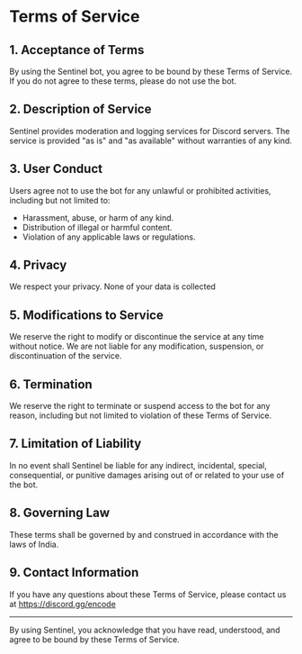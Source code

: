 # Terms of Service

## 1. Acceptance of Terms
By using the Sentinel bot, you agree to be bound by these Terms of Service. If you do not agree to these terms, please do not use the bot.

## 2. Description of Service
Sentinel provides moderation and logging services for Discord servers. The service is provided "as is" and "as available" without warranties of any kind.

## 3. User Conduct
Users agree not to use the bot for any unlawful or prohibited activities, including but not limited to:
- Harassment, abuse, or harm of any kind.
- Distribution of illegal or harmful content.
- Violation of any applicable laws or regulations.

## 4. Privacy
We respect your privacy. None of your data is collected

## 5. Modifications to Service
We reserve the right to modify or discontinue the service at any time without notice. We are not liable for any modification, suspension, or discontinuation of the service.

## 6. Termination
We reserve the right to terminate or suspend access to the bot for any reason, including but not limited to violation of these Terms of Service.

## 7. Limitation of Liability
In no event shall Sentinel be liable for any indirect, incidental, special, consequential, or punitive damages arising out of or related to your use of the bot.

## 8. Governing Law
These terms shall be governed by and construed in accordance with the laws of India.

## 9. Contact Information
If you have any questions about these Terms of Service, please contact us at https://discord.gg/encode

---

By using Sentinel, you acknowledge that you have read, understood, and agree to be bound by these Terms of Service.
